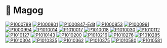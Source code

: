 # 🚐 Magog

[![P1000789](/photos/hd/P1000789.jpg)](/photos/P1000789.md)
[![P1000801](/photos/hd/P1000801.jpg)](/photos/P1000801.md)
[![P1000847-Edit](/photos/hd/P1000847-Edit.jpg)](/photos/P1000847-Edit.md)
[![P1000853](/photos/hd/P1000853.jpg)](/photos/P1000853.md)
[![P1000991](/photos/hd/P1000991.jpg)](/photos/P1000991.md)
[![P1000994](/photos/hd/P1000994.jpg)](/photos/P1000994.md)
[![P1010014](/photos/hd/P1010014.jpg)](/photos/P1010014.md)
[![P1010017](/photos/hd/P1010017.jpg)](/photos/P1010017.md)
[![P1010018](/photos/hd/P1010018.jpg)](/photos/P1010018.md)
[![P1010030](/photos/hd/P1010030.jpg)](/photos/P1010030.md)
[![P1010112](/photos/hd/P1010112.jpg)](/photos/P1010112.md)
[![P1010127](/photos/hd/P1010127.jpg)](/photos/P1010127.md)
[![P1010143](/photos/hd/P1010143.jpg)](/photos/P1010143.md)
[![P1010200](/photos/hd/P1010200.jpg)](/photos/P1010200.md)
[![P1010216](/photos/hd/P1010216.jpg)](/photos/P1010216.md)
[![P1010276](/photos/hd/P1010276.jpg)](/photos/P1010276.md)
[![P1010285](/photos/hd/P1010285.jpg)](/photos/P1010285.md)
[![P1010304](/photos/hd/P1010304.jpg)](/photos/P1010304.md)
[![P1010335](/photos/hd/P1010335.jpg)](/photos/P1010335.md)
[![P1010362](/photos/hd/P1010362.jpg)](/photos/P1010362.md)
[![P1010375](/photos/hd/P1010375.jpg)](/photos/P1010375.md)
[![P1010580](/photos/hd/P1010580.jpg)](/photos/P1010580.md)
[![P1010581](/photos/hd/P1010581.jpg)](/photos/P1010581.md)

